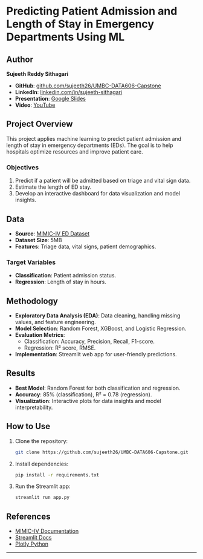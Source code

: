 
# Predicting Patient Admission and Length of Stay in Emergency Departments Using ML

## Author
**Sujeeth Reddy Sithagari**
- **GitHub**: [github.com/sujeeth26/UMBC-DATA606-Capstone](https://github.com/sujeeth26/UMBC-DATA606-Capstone)
- **LinkedIn**: [linkedin.com/in/sujeeth-sithagari](https://www.linkedin.com/in/sujeeth-sithagari/)
- **Presentation**: [Google Slides](https://docs.google.com/presentation/d/13YE06HoTJlvNeZFHI2jn-xXgX54LJz1d/edit?usp=drive_link&ouid=103169973481008814039&rtpof=true&sd=true)
- **Video**: [YouTube](https://youtu.be/fka4pfNkTkM)

## Project Overview
This project applies machine learning to predict patient admission and length of stay in emergency departments (EDs). The goal is to help hospitals optimize resources and improve patient care.

### Objectives
1. Predict if a patient will be admitted based on triage and vital sign data.
2. Estimate the length of ED stay.
3. Develop an interactive dashboard for data visualization and model insights.

## Data
- **Source**: [MIMIC-IV ED Dataset](https://physionet.org/content/mimic-iv-ed-demo/2.2/)
- **Dataset Size**: 5MB
- **Features**: Triage data, vital signs, patient demographics.

### Target Variables
- **Classification**: Patient admission status.
- **Regression**: Length of stay in hours.

## Methodology
- **Exploratory Data Analysis (EDA)**: Data cleaning, handling missing values, and feature engineering.
- **Model Selection**: Random Forest, XGBoost, and Logistic Regression.
- **Evaluation Metrics**:
  - Classification: Accuracy, Precision, Recall, F1-score.
  - Regression: R² score, RMSE.
- **Implementation**: Streamlit web app for user-friendly predictions.

## Results
- **Best Model**: Random Forest for both classification and regression.
- **Accuracy**: 85% (classification), R² = 0.78 (regression).
- **Visualization**: Interactive plots for data insights and model interpretability.

## How to Use
1. Clone the repository:
   ```sh
   git clone https://github.com/sujeeth26/UMBC-DATA606-Capstone.git
   ```
2. Install dependencies:
   ```sh
   pip install -r requirements.txt
   ```
3. Run the Streamlit app:
   ```sh
   streamlit run app.py
   ```



## References
- [MIMIC-IV Documentation](https://physionet.org/content/mimic-iv-ed-demo/2.2/)
- [Streamlit Docs](https://docs.streamlit.io/)
- [Plotly Python](https://plotly.com/python/)

---

